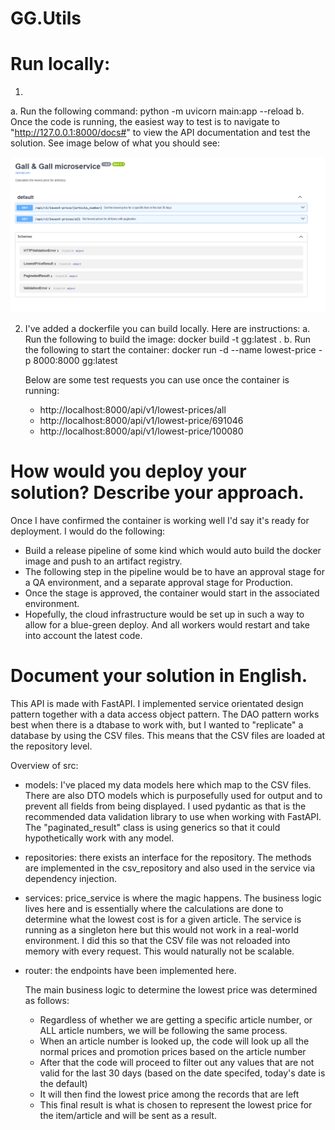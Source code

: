 # GG.Utils

# Run locally:
1.
a. Run the following command: python -m uvicorn main:app --reload
b. Once the code is running, the easiest way to test is to navigate to "http://127.0.0.1:8000/docs#"
    to view the API documentation and test the solution. See image below of what you should see:

![alt text](image.png)

2. I've added a dockerfile you can build locally. Here are instructions:
a. Run the following to build the image: docker build -t gg:latest .
b. Run the following to start the container: docker run -d --name lowest-price -p 8000:8000 gg:latest

    Below are some test requests you can use once the container is running:

    - http://localhost:8000/api/v1/lowest-prices/all
    - http://localhost:8000/api/v1/lowest-price/691046
    - http://localhost:8000/api/v1/lowest-price/100080


# How would you deploy your solution? Describe your approach.
Once I have confirmed the container is working well I'd say it's ready for deployment. I would do the following:
- Build a release pipeline of some kind which would auto build the docker image and push to an artifact registry.
- The following step in the pipeline would be to have an approval stage for a QA environment, and a separate approval stage for Production.
- Once the stage is approved, the container would start in the associated environment.
- Hopefully, the cloud infrastructure would be set up in such a way to allow for a blue-green deploy. And all workers would restart and take into account the latest code.


# Document your solution in English.
This API is made with FastAPI. I implemented service orientated design pattern together with a data access object pattern. The DAO pattern works best when there is a dtabase to work with, but I wanted to "replicate" a database by using the CSV files. This means that the CSV files are loaded at the repository level.

Overview of src:
- models: I've placed my data models here which map to the CSV files. There are also DTO models which is purposefully used for output and to prevent all fields from being displayed. I used pydantic as that is the recommended data validation library to use when working with FastAPI. The "paginated_result" class is using generics so that it could hypothetically work with any model.
- repositories: there exists an interface for the repository. The methods are implemented in the csv_repository and also used in the service via dependency injection.
- services: price_service is where the magic happens. The business logic lives here and is essentially where the calculations are done to determine what the lowest cost is for a given article. The service is running as a singleton here but this would not work in a real-world environment. I did this so that the CSV file was not reloaded into memory with every request. This would naturally not be scalable.
- router: the endpoints have been implemented here. 

  The main business logic to determine the lowest price was determined as follows:
  - Regardless of whether we are getting a specific article number, or ALL article numbers, we will be following the same process. 
  - When an article number is looked up, the code will look up all the normal prices and promotion prices based on the article number
  - After that the code will proceed to filter out any values that are not valid for the last 30 days (based on the date specifed, today's date is the default)
  - It will then find the lowest price among the records that are left
  - This final result is what is chosen to represent the lowest price for the item/article and will be sent as a result.

